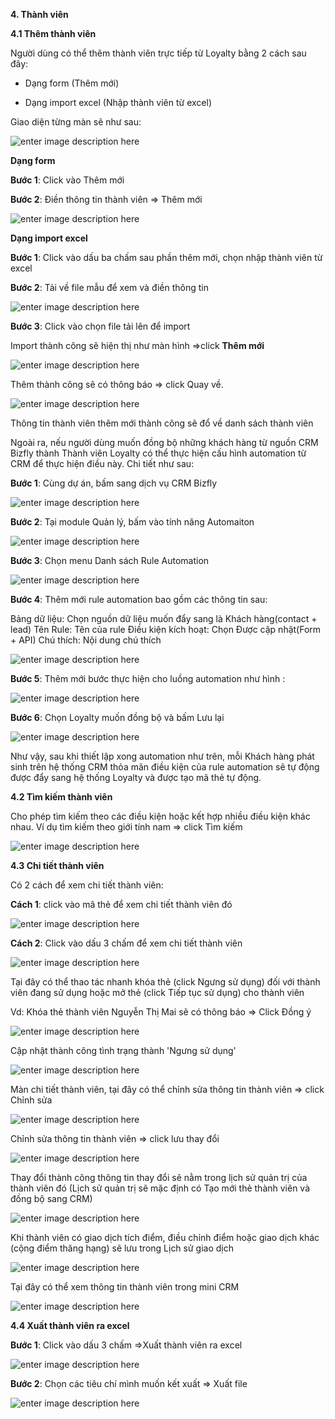**4. Thành viên**

**4.1 Thêm thành viên**

Người dùng có thể  thêm thành viên trực tiếp từ Loyalty bằng 2 cách sau đây: 

 - Dạng form (Thêm mới)
 
 - Dạng import excel (Nhập thành viên từ excel)
 
 Giao diện từng màn sẽ như sau:
 
![enter image description here](https://static8.muarecdn.com/original/muare/images/2020/05/18/5602419_tv.png)

**Dạng form**

 **Bước 1**: Click vào Thêm mới 
 
 **Bước 2**: Điền thông tin thành viên => Thêm mới
 
 ![enter image description here](https://static8.muarecdn.com/original/muare/images/2020/05/18/5602421_12.png)
 
**Dạng import excel**

 **Bước 1**: Click vào dấu ba chấm sau phần thêm mới, chọn nhập thành viên từ excel
 
 **Bước 2**: Tải về file mẫu để xem và điền thông tin
 
![enter image description here](https://chatbizfly.mediacdn.vn/2023/02/17/chatbot/img_l9jpg1676620863.jpg)
 
**Bước 3**: Click vào chọn file tải lên để import 
 
Import thành công sẽ hiện thị  như màn hình =>click **Thêm mới**

![enter image description here](https://static8.muarecdn.com/original/muare/images/2020/05/18/5602503_16.png)

Thêm thành công sẽ có thông báo => click Quay về. 

![enter image description here](https://static8.muarecdn.com/original/muare/images/2020/05/18/5602505_18.png)

Thông tin thành viên thêm mới thành công sẽ đổ về danh sách thành viên

Ngoài ra, nếu người dùng muốn đồng bộ những khách hàng từ nguồn CRM Bizfly thành Thành viên Loyalty có thể thực hiện cấu hình automation từ CRM để thực hiện điều này. Chi tiết như sau:

**Bước 1**: Cùng dự án, bấm sang dịch vụ CRM Bizfly

![enter image description here](https://chatbizfly.mediacdn.vn/2023/02/17/chatbot/img_l10jpg1676621067.jpg)

**Bước 2**: Tại module Quản lý, bấm vào tính năng Automaiton 

![enter image description here](https://chatbizfly.mediacdn.vn/2023/02/17/chatbot/img_l111jpg1676621149.jpg)

**Bước 3**: Chọn menu Danh sách Rule Automation

![enter image description here](https://chatbizfly.mediacdn.vn/2023/02/17/chatbot/img_l12jpg1676621220.jpg)

**Bước 4**: Thêm mới rule automation bao gồm các thông tin sau:

Bảng dữ liệu: Chọn nguồn dữ liệu muốn đẩy sang là Khách hàng(contact + lead)
Tên Rule: Tên của rule 
Điều kiện kích hoạt: Chọn Được cập nhật(Form + API)
Chú thích: Nội dung chú thích

![enter image description here](https://chatbizfly.mediacdn.vn/2023/02/17/chatbot/img_l13jpg1676621462.jpg)

**Bước 5**: Thêm mới bước thực hiện cho luồng automation như hình :

![enter image description here](https://chatbizfly.mediacdn.vn/2023/02/17/chatbot/img_l14jpg1676621586.jpg)

**Bước 6**: Chọn Loyalty muốn đồng bộ và bấm Lưu lại

![enter image description here](https://chatbizfly.mediacdn.vn/2023/02/17/chatbot/img_l15jpg1676621785.jpg)

Như vậy, sau khi thiết lập xong automation như trên, mỗi Khách hàng phát sinh trên hệ thống CRM thỏa mãn điều kiện của rule automation sẽ tự động được đẩy sang hệ thống Loyalty và được tạo mã thẻ tự động. 

**4.2 Tìm kiếm thành viên**

Cho phép tìm kiếm theo các điều kiện hoặc kết hợp nhiều điều kiện khác nhau. Ví dụ tìm kiếm theo giới tính nam => click Tìm kiếm 

![enter image description here](https://static8.muarecdn.com/original/muare/images/2020/05/18/5602524_tc3acmkie1babfm.png)
 
**4.3 Chi tiết thành viên**

Có 2 cách để xem chi tiết thành viên: 

**Cách 1**: click vào mã thẻ để xem chi tiết thành viên đó 

![enter image description here](https://static8.muarecdn.com/original/muare/images/2020/05/25/5609731_screenshot-61.png)

**Cách 2**: Click vào dấu 3 chấm để xem chi tiết thành viên 

![enter image description here](https://static8.muarecdn.com/original/muare/images/2020/05/18/5602562_a.png)

Tại đây có thể thao tác nhanh khóa thẻ (click Ngưng sử dụng) đối với thành viên đang sử dụng hoặc mở thẻ (click Tiếp tục sử dụng) cho thành viên

Vd: Khóa thẻ thành viên Nguyễn Thị Mai sẽ có thông báo => Click Đồng ý

![enter image description here](https://static8.muarecdn.com/original/muare/images/2020/05/25/5609735_screenshot-62.png)

Cập nhật thành công tình trạng thành 'Ngưng sử dụng'

![enter image description here](https://static8.muarecdn.com/original/muare/images/2020/05/25/5609740_screenshot-64.png)

Màn chi tiết thành viên, tại đây có thể chỉnh sửa thông tin thành viên => click Chỉnh sửa

![enter image description here](https://static8.muarecdn.com/ioriginal/muare/images/2020/05/18/5602640_b.png)

Chỉnh sửa thông tin thành viên => click lưu thay đổi

![enter image description here](https://static8.muarecdn.com/original/muare/images/2020/05/18/5602674_c.png)

Thay đổi thành công thông tin thay đổi sẽ nằm trong lịch sử quản trị của thành viên đó (Lịch sử quản trị sẽ mặc định có Tạo mới thẻ thành viên và đồng bộ sang CRM)

![enter image description here](https://static8.muarecdn.com/original/muare/images/2020/05/18/5602677_d.png)

Khi thành viên có giao dịch tích điểm, điều chỉnh điểm hoặc giao dịch khác (cộng điểm thăng hạng) sẽ lưu trong Lịch sử giao dịch

![enter image description here](https://static8.muarecdn.com/original/muare/images/2020/05/25/5609745_screenshot-65.png)

Tại đây có thể xem thông tin thành viên trong mini CRM

![enter image description here](https://static8.muarecdn.com/original/muare/images/2020/05/18/5602682_h.png)

**4.4 Xuất thành viên ra excel**

**Bước 1**: Click vào dấu 3 chấm =>Xuất thành viên ra excel

![enter image description here](https://static8.muarecdn.com/original/muare/images/2020/05/18/5602683_m.png)

**Bước 2**: Chọn các tiêu chí mình muốn kết xuất => Xuất file

![enter image description here](https://chatbizfly.mediacdn.vn/2023/02/17/chatbot/img_l16jpg1676622006.jpg)